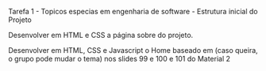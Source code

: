 Tarefa 1 - Topicos especias em engenharia de software - Estrutura inicial do Projeto

Desenvolver em HTML e CSS a página sobre do projeto.
 
Desenvolver em HTML, CSS e Javascript o Home baseado em (caso queira, o grupo pode mudar o tema) nos slides 99 e 100 e 101 do Material 2
